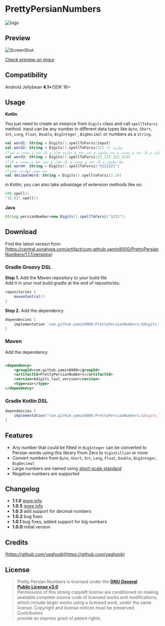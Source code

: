 # PrettyPersianNumbers

<img src="logo.png" title="" alt="logo" data-align="center">

## Preview

![ScreenShot](/screen.gif)

[Check preview on imgur](https://imgur.com/unZlSke)

## Compatibility

Android Jellybean **4.1+**/SDK 16+

## Usage

**Kotlin**

You just need to create an instance from `Digits` class and call `spellToFarsi` method. input can be
any number in
different data types like `Byte`, `Short`, `Int`, `Long`, `Float`, `Double`, `BigInteger`
, `BigDecimal` or numbers as a `String`.

```kotlin
val word1: String = Digits().spellToFarsi(input)
val word2: String = Digits().spellToFarsi(12) // دوازده
//دوازده میلیارد و یک صد و بیست و سه میلیون و سی صد و دوازده هزار و یک صد و بیست و سه
val word3: String = Digits().spellToFarsi(12_123_312_123)
//پنج میلیون و یک صد و بیست و یک هزار و سی صد و بیست و یک
val word4: String = Digits().spellToFarsi("5121321")
//سه ممیز چهارده، صدم
val decimalWord: String = Digits().spelltoFarsi(3.14)
```

in Kotlin, you can also take advantage of extension methods like so:

```kotlin
500.spell()
"12.51".spell()
```

**Java**

```java
String persianNumber=new Digits().spellToFarsi("1231");
```

## Download

Find the latest version
from [https://central.sonatype.com/artifact/com.github.yamin8000/PrettyPersianNumbers/1.1.1/versions)

### Gradle Groovy DSL

**Step 1.** Add the Maven repository to your build file  
Add it in your root build.gradle at the end of repositories:

```groovy
repositories {
    mavenCentral()
}
```

**Step 2.** Add the dependency

```groovy
dependencies {
    implementation 'com.github.yamin8000:PrettyPersianNumbers:$digits_last_version'
}
```

### Maven

Add the dependency

```xml

<dependency>
    <groupId>com.github.yamin8000</groupId>
    <artifactId>PrettyPersianNumbers</artifactId>
    <version>$digits_last_version</version>
    <type>aar</type>
</dependency>  
```

### Gradle Kotlin DSL

```groovy
dependencies {
    implementation("com.github.yamin8000:PrettyPersianNumbers:$digits_last_version")
}
```

## Features

- Any number that could be fitted in `BigInteger` can be converted to Persian words using this
  library From Zero
  to `Vigintillion` or more
- Convert numbers from `Byte`, `Short`, `Int`, `Long`, `Float`, `Double`, `BigInteger`, `BigDecimal`
- Large numbers are named
  using [short-scale standard](https://en.wikipedia.org/wiki/Long_and_short_scales)
- Negative numbers are supported

## Changelog

- **1.1.0** [more info](https://github.com/yamin8000/PrettyPersianNumbers/releases/tag/1.1.0)
- **1.0.5** [more info](https://github.com/yamin8000/PrettyPersianNumbers/releases/tag/1.0.5)
- **1.0.3** add support for decimal numbers
- **1.0.2** bug fixes
- **1.0.1** bug fixes, added support for big numbers
- **1.0.0** initial version

## Credits

[https://github.com/yaghoob](https://github.com/yaghoob)

## License

> Pretty Persian Numbers is licensed under the **[GNU General  
> Public License v3.0](./LICENSE)**  
> Permissions of this strong copyleft license are conditioned on making  
> available complete source code of licensed works and modifications,  
> which include larger works using a licensed work, under the same  
> license. Copyright and license notices must be preserved. Contributors  
> provide an express grant of patent rights.
